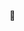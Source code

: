 🌟

<!---
st1aar/st1aar is a ✨ special ✨ repository because its `README.md` (this file) appears on your GitHub profile.
You can click the Preview link to take a look at your changes.
--->

